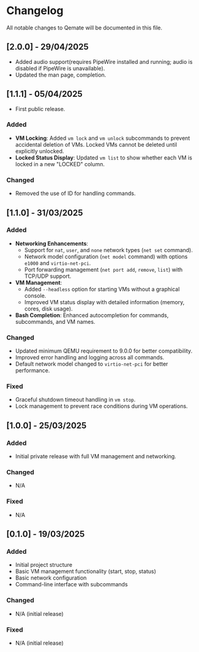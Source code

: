 # Changelog

All notable changes to Qemate will be documented in this file.


## [2.0.0] - 29/04/2025
- Added audio support(requires PipeWire installed and running; audio is disabled if PipeWire is unavailable).
- Updated the man page, completion.

## [1.1.1] - 05/04/2025
- First public release.

### Added
- **VM Locking**: Added `vm lock` and `vm unlock` subcommands to prevent accidental deletion of VMs. Locked VMs cannot be deleted until explicitly unlocked.
- **Locked Status Display**: Updated `vm list` to show whether each VM is locked in a new "LOCKED" column.

### Changed
- Removed the use of ID for handling commands.

## [1.1.0] - 31/03/2025
### Added
- **Networking Enhancements**:
  - Support for `nat`, `user`, and `none` network types (`net set` command).
  - Network model configuration (`net model` command) with options `e1000` and `virtio-net-pci`.
  - Port forwarding management (`net port add`, `remove`, `list`) with TCP/UDP support.
- **VM Management**:
  - Added `--headless` option for starting VMs without a graphical console.
  - Improved VM status display with detailed information (memory, cores, disk usage).
- **Bash Completion**: Enhanced autocompletion for commands, subcommands, and VM names.

### Changed
- Updated minimum QEMU requirement to 9.0.0 for better compatibility.
- Improved error handling and logging across all commands.
- Default network model changed to `virtio-net-pci` for better performance.

### Fixed
- Graceful shutdown timeout handling in `vm stop`.
- Lock management to prevent race conditions during VM operations.

## [1.0.0] - 25/03/2025

### Added
- Initial private release with full VM management and networking.

### Changed
- N/A

### Fixed
- N/A

## [0.1.0] - 19/03/2025

### Added
- Initial project structure
- Basic VM management functionality (start, stop, status)
- Basic network configuration
- Command-line interface with subcommands

### Changed
- N/A (initial release)

### Fixed
- N/A (initial release)